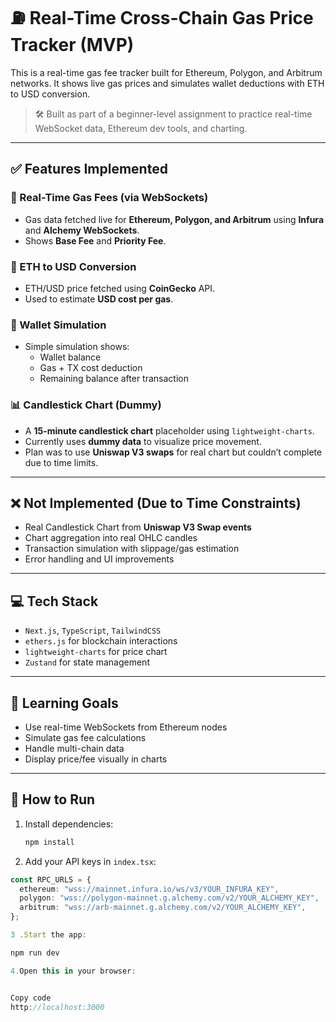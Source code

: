 # ⛽ Real-Time Cross-Chain Gas Price Tracker (MVP)

This is a real-time gas fee tracker built for Ethereum, Polygon, and Arbitrum networks. It shows live gas prices and simulates wallet deductions with ETH to USD conversion.

> 🛠️ Built as part of a beginner-level assignment to practice real-time WebSocket data, Ethereum dev tools, and charting.

---

## ✅ Features Implemented

### 🔴 Real-Time Gas Fees (via WebSockets)
- Gas data fetched live for **Ethereum, Polygon, and Arbitrum** using **Infura** and **Alchemy WebSockets**.
- Shows **Base Fee** and **Priority Fee**.

### 💸 ETH to USD Conversion
- ETH/USD price fetched using **CoinGecko** API.
- Used to estimate **USD cost per gas**.

### 🧪 Wallet Simulation
- Simple simulation shows:
  - Wallet balance
  - Gas + TX cost deduction
  - Remaining balance after transaction

### 📊 Candlestick Chart (Dummy)
- A **15-minute candlestick chart** placeholder using `lightweight-charts`.
- Currently uses **dummy data** to visualize price movement.
- Plan was to use **Uniswap V3 swaps** for real chart but couldn’t complete due to time limits.

---

## ❌ Not Implemented (Due to Time Constraints)
- Real Candlestick Chart from **Uniswap V3 Swap events**
- Chart aggregation into real OHLC candles
- Transaction simulation with slippage/gas estimation
- Error handling and UI improvements

---

## 💻 Tech Stack

- `Next.js`, `TypeScript`, `TailwindCSS`
- `ethers.js` for blockchain interactions
- `lightweight-charts` for price chart
- `Zustand` for state management

---

## 🧠 Learning Goals

- Use real-time WebSockets from Ethereum nodes
- Simulate gas fee calculations
- Handle multi-chain data
- Display price/fee visually in charts

---

## 🚀 How to Run

1. Install dependencies:
   ```bash
   npm install
2. Add your API keys in `index.tsx`:
```ts
const RPC_URLS = {
  ethereum: "wss://mainnet.infura.io/ws/v3/YOUR_INFURA_KEY",
  polygon: "wss://polygon-mainnet.g.alchemy.com/v2/YOUR_ALCHEMY_KEY",
  arbitrum: "wss://arb-mainnet.g.alchemy.com/v2/YOUR_ALCHEMY_KEY",
};

3 .Start the app:

npm run dev

4.Open this in your browser:


Copy code
http://localhost:3000
